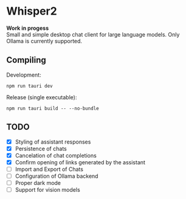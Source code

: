 # Whisper2

**Work in progess**<br>
Small and simple desktop chat client for large language models.
Only Ollama is currently supported.

## Compiling
Development:
```
npm run tauri dev
```

Release (single executable):
```
npm run tauri build -- --no-bundle
```

## TODO
- [x] Styling of assistant responses
- [x] Persistence of chats
- [x] Cancelation of chat completions
- [x] Confirm opening of links generated by the assistant
- [ ] Import and Export of Chats
- [ ] Configuration of Ollama backend
- [ ] Proper dark mode
- [ ] Support for vision models
